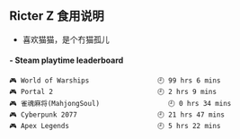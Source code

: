 ## Ricter Z 食用说明
- 喜欢猫猫，是个冇猫孤儿

<!-- steam-box start -->
#### - Steam playtime leaderboard
```text
🎮 World of Warships                 🕘 99 hrs 6 mins
🎮 Portal 2                          🕘 2 hrs 9 mins
🎮 雀魂麻将(MahjongSoul)                 🕘 0 hrs 34 mins
🎮 Cyberpunk 2077                    🕘 21 hrs 47 mins
🎮 Apex Legends                      🕘 5 hrs 22 mins
```
<!-- Powered by https://github.com/YouEclipse/steam-box . -->
<!-- steam-box end -->
